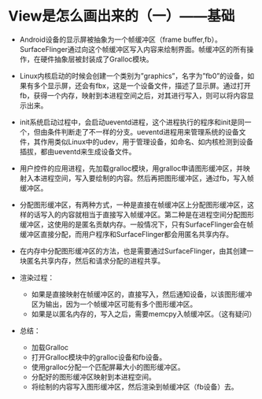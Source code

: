 # View是怎么画出来的（一）——基础

* Android设备的显示屏被抽象为一个帧缓冲区（frame buffer,fb）。SurfaceFlinger通过向这个帧缓冲区写入内容来绘制界面。帧缓冲区的所有操作，在硬件抽象层被封装成了Gralloc模块。
* Linux内核启动的时候会创建一个类别为”graphics”，名字为”fb0”的设备，如果有多个显示屏，还会有fbx，这是一个设备文件，描述了显示屏。通过打开fb，获得一个内存，映射到本进程空间之后，对其进行写入，则可以将内容显示出来。
* init系统启动过程中，会启动ueventd进程，这个进程执行的程序和init是同一个，但由条件判断走了不一样的分支。ueventd进程用来管理系统的设备文件，其作用类似Linux中的udev，用于管理设备，如命名、如内核检测到设备插拔，都由ueventd来生成设备文件。
* 用户控件的应用进程，先加载gralloc模块，用gralloc申请图形缓冲区，并映射入本进程空间，写入要绘制的内容。然后再把图形缓冲区，通过fb，写入帧缓冲区。
* 分配图形缓冲区，有两种方式，一种是直接在帧缓冲区上分配图形缓冲区，这样的话写入的内容就相当于直接写入帧缓冲区。第二种是在进程空间分配图形缓冲区，这使用的是匿名贡献内存。一般情况下，只有SurfaceFlinger会在帧缓冲区直接分配，而用户程序和SurfaceFlinger都会用匿名共享内存。
* 在内存中分配图形缓冲区的方法，也是需要通过SurfaceFlinger，由其创建一块匿名共享内存，然后和请求分配的进程共享。
* 渲染过程：

  * 如果是直接映射在帧缓冲区的，直接写入，然后通知设备，以该图形缓冲区为输出，因为一个帧缓冲区可能有多个图形缓冲区。
  * 如果是以匿名内存的，写入之后，需要memcpy入帧缓冲区。（这有疑问）
* 总结：

  * 加载Gralloc
  * 打开Gralloc模块中的gralloc设备和fb设备。
  * 使用gralloc分配一个匹配屏幕大小的图形缓冲区。
  * 分配好的图形缓冲区映射到本进程空间。
  * 将绘制的内容写入图形缓冲区，然后渲染到帧缓冲区（fb设备）去。

